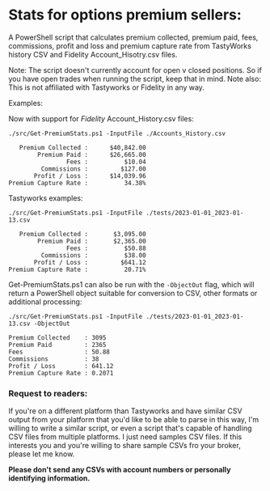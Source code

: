 # Stats for options premium sellers:

A PowerShell script that calculates premium collected, premium paid, fees, commissions, profit and loss and premium capture rate from TastyWorks history CSV and Fidelity Account_Hisotry.csv files.

Note: The script doesn't currently account for open v closed positions. So if you have open trades when running the script, keep that in mind.
Note also: This is not affiliated with Tastyworks or Fidelity in any way.

Examples:

Now with support for *Fidelity* Account_History.csv files:
```
./src/Get-PremiumStats.ps1 -InputFile ./Accounts_History.csv

   Premium Collected :      $40,842.00
        Premium Paid :      $26,665.00
                Fees :          $10.04
         Commissions :         $127.00
       Profit / Loss :      $14,039.96
Premium Capture Rate :          34.38%
```
Tastyworks examples:
```
./src/Get-PremiumStats.ps1 -InputFile ./tests/2023-01-01_2023-01-13.csv                                              

   Premium Collected :       $3,095.00
        Premium Paid :       $2,365.00
                Fees :          $50.88
         Commissions :          $38.00
       Profit / Loss :         $641.12
Premium Capture Rate :          20.71%
```
Get-PremiumStats.ps1 can also be run with the `-ObjectOut` flag, which will return a PowerShell object suitable for conversion to CSV, other formats or additional processing:
```
./src/Get-PremiumStats.ps1 -InputFile ./tests/2023-01-01_2023-01-13.csv -ObjectOut

Premium Collected    : 3095
Premium Paid         : 2365
Fees                 : 50.88
Commissions          : 38
Profit / Loss        : 641.12
Premium Capture Rate : 0.2071
```
### Request to readers:
If you're on a different platform than Tastyworks and have similar CSV output from your platform that you'd like to be able to parse in this way, I'm willing to write a similar script, or even a script that's capable of handling CSV files from multiple platforms. I just need samples CSV files. If this interests you and you're willing to share sample CSVs fro your broker, please let me know. 

**Please don't send any CSVs with account numbers or personally identifying information.**

